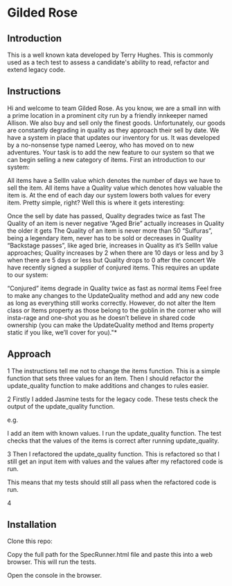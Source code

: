 # Gilded Rose


## Introduction

This is a well known kata developed by Terry Hughes. This is commonly used as a tech test to assess a candidate's ability to read, refactor and extend legacy code.


## Instructions

Hi and welcome to team Gilded Rose. As you know, we are a small inn with a prime location in a prominent city run by a friendly innkeeper named Allison. We also buy and sell only the finest goods. Unfortunately, our goods are constantly degrading in quality as they approach their sell by date. We have a system in place that updates our inventory for us. It was developed by a no-nonsense type named Leeroy, who has moved on to new adventures. Your task is to add the new feature to our system so that we can begin selling a new category of items. First an introduction to our system:

All items have a SellIn value which denotes the number of days we have to sell the item. All items have a Quality value which denotes how valuable the item is. At the end of each day our system lowers both values for every item. Pretty simple, right? Well this is where it gets interesting:

Once the sell by date has passed, Quality degrades twice as fast
The Quality of an item is never negative
“Aged Brie” actually increases in Quality the older it gets
The Quality of an item is never more than 50
“Sulfuras”, being a legendary item, never has to be sold or decreases in Quality
“Backstage passes”, like aged brie, increases in Quality as it’s SellIn value approaches; Quality increases by 2 when there are 10 days or less and by 3 when there are 5 days or less but Quality drops to 0 after the concert
We have recently signed a supplier of conjured items. This requires an update to our system:

“Conjured” items degrade in Quality twice as fast as normal items
Feel free to make any changes to the UpdateQuality method and add any new code as long as everything still works correctly. However, do not alter the Item class or Items property as those belong to the goblin in the corner who will insta-rage and one-shot you as he doesn’t believe in shared code ownership (you can make the UpdateQuality method and Items property static if you like, we’ll cover for you)."*


## Approach

1
The instructions tell me not to change the items function.
This is a simple function that sets three values for an item.
Then I should refactor the update_quality function to make additions and changes to rules easier.

2
Firstly I added Jasmine tests for the legacy code.
These tests check the output of the update_quality function.

e.g.

I add an item with known values.
I run the update_quality function.
The test checks that the values of the items is correct after running update_quality.

3
Then I refactored the update_quality function.
This is refactored so that I still get an input item with values and the values after my refactored code is run.

This means that my tests should still all pass when the refactored code is run.

4




## Installation

Clone this repo:

Copy the full path for the SpecRunner.html file and paste this into a web browser. This will run the tests.

Open the console in the browser.

